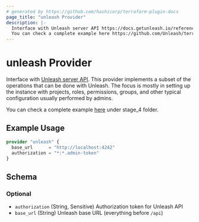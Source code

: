 ```yaml
---
# generated by https://github.com/hashicorp/terraform-plugin-docs
page_title: "unleash Provider"
description: |-
  Interface with Unleash server API https://docs.getunleash.io/reference/api/unleash. This provider implements a subset of the operations that can be done with Unleash. The focus is mostly in setting up the instance with projects, roles, permissions, groups, and other typical configuration usually performed by admins.
  You can check a complete example here https://github.com/Unleash/terraform-provider-unleash/tree/main/examples/staged under stage_4 folder.
---
```


# unleash Provider

Interface with [Unleash server API](https://docs.getunleash.io/reference/api/unleash). This provider implements a subset of the operations that can be done with Unleash. The focus is mostly in setting up the instance with projects, roles, permissions, groups, and other typical configuration usually performed by admins.

You can check a complete example [here](https://github.com/Unleash/terraform-provider-unleash/tree/main/examples/staged) under stage_4 folder.

## Example Usage

```terraform
provider "unleash" {
  base_url      = "http://localhost:4242"
  authorization = "*:*.admin-token"
}
```

<!-- schema generated by tfplugindocs -->
## Schema

### Optional

- `authorization` (String, Sensitive) Authorization token for Unleash API
- `base_url` (String) Unleash base URL (everything before `/api`)
